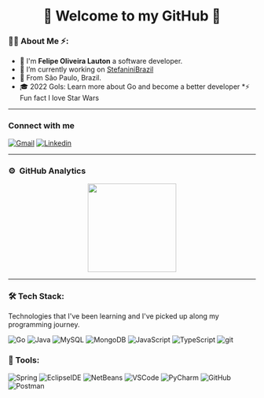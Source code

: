 # <div align="center">:wave: **Welcome to my GitHub** :rocket:</div>


### :raising_hand_man: About Me :zap::

* :wave: I'm **Felipe Oliveira Lauton** a software developer.
* 🔭 I’m currently working on [StefaniniBrazil](https://stefanini.com/pt-br/)
* :pushpin: From São Paulo, Brazil.
* :mortar_board: 2022 Gols: Learn more about Go and become a better developer
*⚡ Fun fact I love Star Wars


---


###  Connect with me

[![Gmail](https://img.shields.io/badge/-Gmail-D14836?style=flat&logo=Gmail&logoColor=white&link=felipelauton021@gmail.com)](https://felipelauton021@gmail.com)
[![Linkedin](https://img.shields.io/badge/-LinkedIn-blue?style=flat&logo=Linkedin&logoColor=white&link=https://www.linkedin.com/in/felipeoliveiralauton/)](https://www.linkedin.com/in/felipeoliveiralauton/)


---



### ⚙️ &nbsp;GitHub Analytics
<p align="center">
  <a href="https://github.com/FelipeLauton">
    <img height="180em" src="https://github-readme-stats-eight-theta.vercel.app/api?username=FelipeLauton&show_icons=true&theme=algolia&include_all_commits=true&count_private=true"/>
  
  </a>
</p>


---



### 🛠 Tech Stack:
Technologies that I've been learning and I've picked up along my programming journey.
<p>
  <img alt="Go" src="https://img.shields.io/badge/-Go-00ADD8?style=flat-square&logo=Go&logoColor=white" />
  <img alt="Java" src="https://img.shields.io/badge/-Java-007396?style=flat-square&logo=Java&logoColor=white" />
  <img alt="MySQL" src="https://img.shields.io/badge/-MySQL-4479A1?style=flat-square&logo=MySQL&logoColor=white" />
  <img alt="MongoDB" src="https://img.shields.io/badge/-MongoDB-47A248?style=flat-square&logo=MongoDB&logoColor=white" />
  <img alt="JavaScript" src="https://img.shields.io/badge/-JavaScript-F7DF1E?style=flat-square&logo=JavaScript&logoColor=black" />
  <img alt="TypeScript" src="https://img.shields.io/badge/-TypeScript-007ACC?style=flat-square&logo=typescript&logoColor=white" />
  <img alt="git" src="https://img.shields.io/badge/-Git-F05032?style=flat-square&logo=git&logoColor=white" />
</p>


### 🧰 Tools:

![Spring](https://img.shields.io/badge/-Spring-6DB33F?&logo=spring&logoColor=FFFFFF) ![EclipseIDE](https://img.shields.io/badge/-Eclipse%20IDE-2C2255?&logo=eclipse%20IDE&logoColor=FFFFFF) ![NetBeans](https://img.shields.io/badge/-Apache%20NetBeans%20IDE-1B6AC6?&logo=apache%20NetBeans%20IDE&logoColor=FFFFFF) ![VSCode](https://img.shields.io/badge/-VSCode-007ACC?&logo=visual%20studio%20code&logoColor=FFFFFF) ![PyCharm](https://img.shields.io/badge/-PyCharm-000000?&logo=pycharm&logoColor=FFFFFF) ![GitHub](https://img.shields.io/badge/-GitHub-181717?&logo=GitHub&logoColor=FFFFFF) ![Postman](https://img.shields.io/badge/-Postman-FF6C37?&logo=postman&logoColor=FFFFFF)
